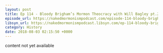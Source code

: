 ```yaml
---
layout: post
title: Ep 114 - Bloody Brigham’s Mormon Theocracy with Will Bagley pt.2
episode_url: https://nakedmormonismpodcast.com/episode-114-bloody-brighams-mormon-theocracy-will-bagley-pt-2/
libsyn_url: https://nakedmormonismpodcast.libsyn.com/ep-114-bloody-brighams-mormon-theocracy-with-will-bagley-pt2
category: History
date: 2018-08-03 02:15:50 +0000
---
```


content not yet available
